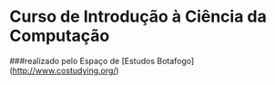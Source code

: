 # Curso de Introdução à Ciência da Computação
###realizado pelo Espaço de [Estudos Botafogo] (http://www.costudying.org/)
